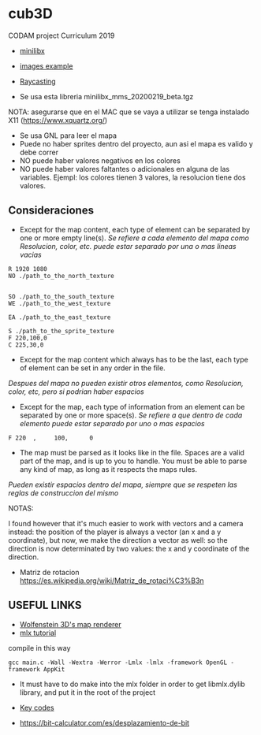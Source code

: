 # cub3D
CODAM project Curriculum 2019

- [minilibx](https://github.com/ttshivhula/minilibx)
- [images example](https://github.com/keuhdall/images_example)
- [Raycasting](https://lodev.org/cgtutor/raycasting.html)

- Se usa esta libreria  minilibx_mms_20200219_beta.tgz 

NOTA: asegurarse que en el MAC que se vaya a utilizar se tenga instalado X11 (https://www.xquartz.org/)
- Se usa GNL para leer el mapa
- Puede no haber sprites dentro del proyecto, aun asi el mapa es valido y debe correr
- NO puede haber valores negativos en los colores
- NO puede haber valores faltantes o adicionales en alguna de las variables. Ejempl: los colores tienen 3 valores, la resolucion tiene dos valores.

##  Consideraciones

- Except for the map content, each type of element can be separated by one or
more empty line(s).
_Se refiere a cada elemento del mapa como Resolucion, color, etc. puede estar separado por una o mas lineas vacias_

```
R 1920 1080
NO ./path_to_the_north_texture


SO ./path_to_the_south_texture
WE ./path_to_the_west_texture

EA ./path_to_the_east_texture

S ./path_to_the_sprite_texture
F 220,100,0
C 225,30,0
```

- Except for the map content which always has to be the last, each type of
element can be set in any order in the file.

_Despues del mapa no pueden existir otros elementos, como Resolucion, color, etc, pero si podrian haber espacios_


- Except for the map, each type of information from an element can be separated
by one or more space(s).
_Se refiere a que dentro de cada elemento puede estar separado por uno o mas espacios_

```
F 220  ,     100,      0   
```

- The map must be parsed as it looks like in the file. Spaces are a valid part of
the map, and is up to you to handle. You must be able to parse any kind of
map, as long as it respects the maps rules.

_Pueden existir espacios dentro del mapa, siempre que se respeten las reglas de construccion del mismo_


NOTAS:

I found however that it's much easier to work with vectors and a camera instead: the position of the player is always a vector (an x and a y coordinate), but now, we make the direction a vector as well: so the direction is now determinated by two values: the x and y coordinate of the direction. 



- Matriz de rotacion
https://es.wikipedia.org/wiki/Matriz_de_rotaci%C3%B3n


## USEFUL LINKS

- [Wolfenstein 3D's map renderer](https://www.youtube.com/watch?v=eOCQfxRQ2pY)
- [mlx tutorial](https://harm-smits.github.io/42docs/libs/minilibx.html)

compile in this way


```
gcc main.c -Wall -Wextra -Werror -Lmlx -lmlx -framework OpenGL -framework AppKit

```
- It must have to do make into the mlx folder in order to get libmlx.dylib library, and put it in the root of the project

- [Key codes](https://eastmanreference.com/complete-list-of-applescript-key-codes)
- https://bit-calculator.com/es/desplazamiento-de-bit
